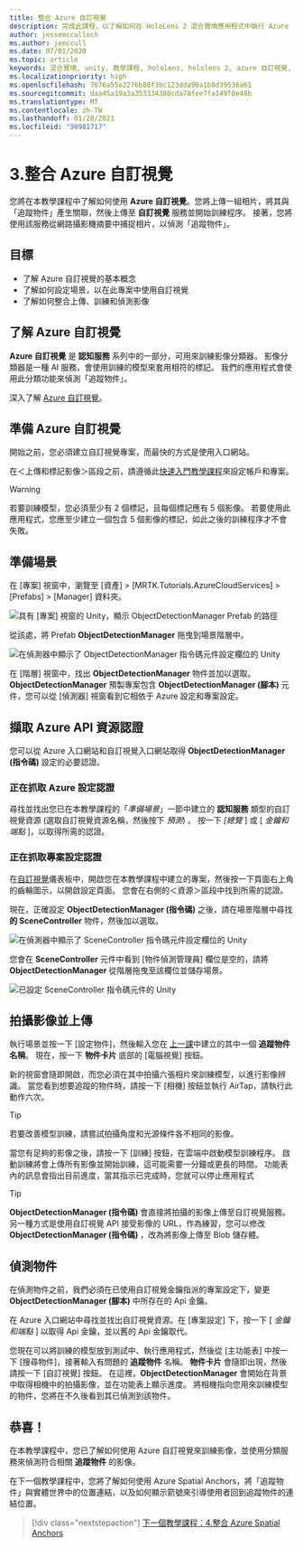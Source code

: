 ```yaml
---
title: 整合 Azure 自訂視覺
description: 完成此課程，以了解如何在 HoloLens 2 混合實境應用程式中執行 Azure 自訂視覺。
author: jessemcculloch
ms.author: jemccull
ms.date: 07/01/2020
ms.topic: article
keywords: 混合實境, unity, 教學課程, hololens, hololens 2, azure 自訂視覺, azure 認知服務, azure 雲端服務, Windows 10
ms.localizationpriority: high
ms.openlocfilehash: 7676a55a2276b88f3bc123dda90a1b8d39536a61
ms.sourcegitcommit: daa45a19a3a353334380cda78fee7fa149f0e48b
ms.translationtype: MT
ms.contentlocale: zh-TW
ms.lasthandoff: 01/28/2021
ms.locfileid: "98981717"
---
```

# <a name="3-integrating-azure-custom-vision"></a>3.整合 Azure 自訂視覺

您將在本教學課程中了解如何使用 **Azure 自訂視覺**。您將上傳一組相片，將其與「追蹤物件」產生關聯，然後上傳至 **自訂視覺** 服務並開始訓練程序。 接著，您將使用該服務從網路攝影機摘要中捕捉相片，以偵測「追蹤物件」。

## <a name="objectives"></a>目標

* 了解 Azure 自訂視覺的基本概念
* 了解如何設定場景，以在此專案中使用自訂視覺
* 了解如何整合上傳、訓練和偵測影像

## <a name="understanding-azure-custom-vision"></a>了解 Azure 自訂視覺

**Azure 自訂視覺** 是 **認知服務** 系列中的一部分，可用來訓練影像分類器。 影像分類器是一種 AI 服務，會使用訓練的模型來套用相符的標記。 我們的應用程式會使用此分類功能來偵測「追蹤物件」。

深入了解 [Azure 自訂視覺](/azure/cognitive-services/custom-vision-service/home)。

## <a name="preparing-azure-custom-vision"></a>準備 Azure 自訂視覺

開始之前，您必須建立自訂視覺專案，而最快的方式是使用入口網站。

在＜上傳和標記影像＞區段之前，請遵循此[快速入門教學課程](/azure/cognitive-services/custom-vision-service/getting-started-build-a-classifier#choose-training-images)來設定帳戶和專案。

> [!WARNING]
> 若要訓練模型，您必須至少有 2 個標記，且每個標記應有 5 個影像。 若要使用此應用程式，您應至少建立一個包含 5 個影像的標記，如此之後的訓練程序才不會失敗。

## <a name="preparing-the-scene"></a>準備場景

在 [專案] 視窗中，瀏覽至 [資產] > [MRTK.Tutorials.AzureCloudServices] > [Prefabs] > [Manager] 資料夾。

![具有 [專案] 視窗的 Unity，顯示 ObjectDetectionManager Prefab 的路徑](images/mr-learning-azure/tutorial3-section4-step1-1.png)

從該處，將 Prefab **ObjectDetectionManager** 拖曳到場景階層中。

![在偵測器中顯示了 ObjectDetectionManager 指令碼元件設定欄位的 Unity](images/mr-learning-azure/tutorial3-section4-step1-2.png)

在 [階層] 視窗中，找出 **ObjectDetectionManager** 物件並加以選取。
**ObjectDetectionManager** 預製專案包含 **ObjectDetectionManager (腳本)** 元件，您可以從 [偵測器] 視窗看到它相依于 Azure 設定和專案設定。

## <a name="retrieving-azure-api-resource-credentials"></a>擷取 Azure API 資源認證

您可以從 Azure 入口網站和自訂視覺入口網站取得 **ObjectDetectionManager (指令碼)** 設定的必要認證。

### <a name="retrieving-azure-settings-credentials"></a>正在抓取 Azure 設定認證

尋找並找出您已在本教學課程的「*準備場景*」一節中建立的 **認知服務** 類型的自訂視覺資源 (選取自訂視覺資源名稱，然後按下 *預測*) 。 按一下 *[總覽* ] 或 [ *金鑰和端點* ]，以取得所需的認證。

### <a name="retrieving-project-settings-credentials"></a>正在抓取專案設定認證

在[自訂視覺](https://www.customvision.ai/projects)儀表板中，開啟您在本教學課程中建立的專案，然後按一下頁面右上角的齒輪圖示，以開啟設定頁面。 您會在右側的＜資源＞區段中找到所需的認證。

現在，正確設定 **ObjectDetectionManager (指令碼)** 之後，請在場景階層中尋找 **的 SceneController** 物件，然後加以選取。

![在偵測器中顯示了 SceneController 指令碼元件設定欄位的 Unity](images/mr-learning-azure/tutorial3-section4-step1-3.png)

您會在 **SceneController** 元件中看到 [物件偵測管理員] 欄位是空的，請將 **ObjectDetectionManager** 從階層拖曳至該欄位並儲存場景。

![已設定 SceneController 指令碼元件的 Unity](images/mr-learning-azure/tutorial3-section4-step1-4.png)

## <a name="take-and-upload-images"></a>拍攝影像並上傳

執行場景並按一下 [設定物件]，然後輸入您在 [上一課](mr-learning-azure-02.md)中建立的其中一個 **追蹤物件名稱**。 現在，按一下 **物件卡片** 底部的 [電腦視覺] 按鈕。

新的視窗會隨即開啟，而您必須在其中拍攝六張相片來訓練模型，以進行影像辨識。 當您看到想要追蹤的物件時，請按一下 [相機] 按鈕並執行 AirTap，請執行此動作六次。

> [!TIP]
> 若要改善模型訓練，請嘗試拍攝角度和光源條件各不相同的影像。

當您有足夠的影像之後，請按一下 [訓練] 按鈕，在雲端中啟動模型訓練程序。 啟動訓練將會上傳所有影像並開始訓練，這可能需要一分鐘或更長的時間。 功能表內的訊息會指出目前進度，當其指示已完成時，您就可以停止應用程式

> [!TIP]
> **ObjectDetectionManager (指令碼)** 會直接將拍攝的影像上傳至自訂視覺服務。 另一種方式是使用自訂視覺 API 接受影像的 URL，作為練習，您可以修改 **ObjectDetectionManager (指令碼)** ，改為將影像上傳至 Blob 儲存體。

## <a name="detect-objects"></a>偵測物件

在偵測物件之前，我們必須在已使用自訂視覺金鑰指派的專案設定下，變更  **ObjectDetectionManager (腳本)** 中所存在的 Api 金鑰。

在 Azure 入口網站中尋找並找出自訂視覺資源。在 [專案設定] 下，按一下 [ *金鑰和端點* ] 以取得 Api 金鑰，並以舊的 Api 金鑰取代。

您現在可以將訓練的模型放到測試中、執行應用程式，然後從 [主功能表] 中按一下 [搜尋物件]，接著輸入有問題的 **追蹤物件** 名稱。 **物件卡片** 會隨即出現，然後請按一下 [自訂視覺] 按鈕。 在這裡，**ObjectDetectionManager** 會開始在背景中取得相機中的拍攝影像，並在功能表上顯示進度。 將相機指向您用來訓練模型的物件，您將在不久後看到其已偵測到該物件。

## <a name="congratulations"></a>恭喜！

在本教學課程中，您已了解如何使用 Azure 自訂視覺來訓練影像，並使用分類服務來偵測符合相關 **追蹤物件** 的影像。

在下一個教學課程中，您將了解如何使用 Azure Spatial Anchors，將「追蹤物件」與實體世界中的位置連結，以及如何顯示箭號來引導使用者回到追蹤物件的連結位置。

> [!div class="nextstepaction"]
> [下一個教學課程：4.整合 Azure Spatial Anchors](mr-learning-azure-04.md)